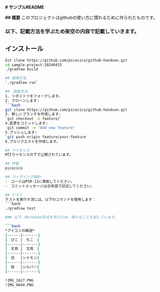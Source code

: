**# サンプルREADME**

**## 概要**
このプロジェクトはgithubの使い方に慣れるために作られたものです。

### 以下、記載方法を学ぶため架空の内容で記載していきます。

## インストール
```bash
Git clone https://github.com/picocico/github-handson.git
cd sample-project-20240415
./gradlew build

## 使用方法　
`./gradlew run`

##　貢献方法
1. リポジトリをフォークします。
2. クローンします:
```bash
git clone https://github.com/picocico/github-handson.git
3. 新しいブランチを作成します:
`git checkout -b feature/`
4.変更をコミットします:
`git commit -m "Add new feature"
5.プッシュします:
`git push origin feature/your-feature
6.プルリクエストを作成します。

## ライセンス
MTIライセンスの下で公開されています。

## 作者
picocico

## コーデイング規約
-　コードはPSR-12に準拠してください。
-　コミットメッセージは日本語で記述してください。

## テスト
テストを実行す流には、以下のコマンドを使用します：
```bash
./gradlew test

### 以下、Markdown形式を学ぶため、様々なことを試しています。

```bash
*アイコンの解説*
|------|-------|
|　ぴこ |　ちこ　|
|------|-------|
|　文鳥 |　文鳥　|
|------|-------|
|　白　 |シナモン|
|------|-------|
|　桜　 |シルバー|
|------|-------|

!IMG_1627.PNG
!IMG_0644.PNG





